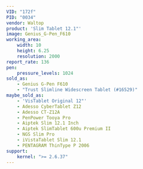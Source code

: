 ```yaml
---
VID: "172f"
PID: "0034"
vendor: Waltop
product: 'Slim Tablet 12.1"'
image: Genius_G-Pen_F610
working_area:
    width: 10
    height: 6.25
    resolution: 2000
report_rate: 136
pen:
    pressure_levels: 1024
sold_as:
    - Genius G-Pen F610
    - "Trust Slimline Widescreen Tablet (#16529)"
maybe_sold_as:
    - 'VisTablet Original 12"'
    - Adesso CyberTablet Z12
    - Adesso CT-Z12A
    - PenPower Tooya Pro
    - Aiptek Slim 12.1 Inch
    - Aiptek SlimTablet 600u Premium II
    - NGS Slim Pro
    - iVistaTablet Slim 12.1
    - PENTAGRAM ThinType P 2006
support:
    kernel: ">= 2.6.37"
---
```

